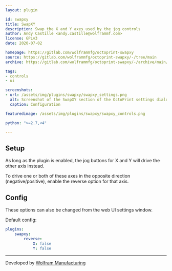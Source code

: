 ```yaml
---
layout: plugin

id: swapxy
title: SwapXY
description: Swap the X and Y axes used by the jog controls
author: Andy Castille <andy.castille@wolframmf.com>
license: GPLv3
date: 2020-07-02

homepage: https://gitlab.com/wolframmfg/octoprint-swapxy
source: https://gitlab.com/wolframmfg/octoprint-swapxy/-/tree/main
archive: https://gitlab.com/wolframmfg/octoprint-swapxy/-/archive/main/octoprint-swapxy-main.zip

tags:
- controls
- ui

screenshots:
- url: /assets/img/plugins/swapxy/swapxy_settings.png
  alt: Screenshot of the SwapXY section of the OctoPrint settings dialog, showing options to also reverse the X and/or Y axis movement
  caption: Configuration

featuredimage: /assets/img/plugins/swapxy/swapxy_controls.png

python: ">=2.7,<4"

---
```


## Setup

As long as the plugin is enabled, the jog buttons for X and Y will
drive the other axis instead.

To drive one or both of these axes in the opposite direction (negative/positive), enable the reverse option for that axis.

## Config

These options can also be changed from the web UI settings window.

Default config:

```yaml
plugins:
    swapxy:
        reverse:
            X: false
            Y: false
```

---

Developed by [Wolfram Manufacturing](https://wolframmfg.com/)
